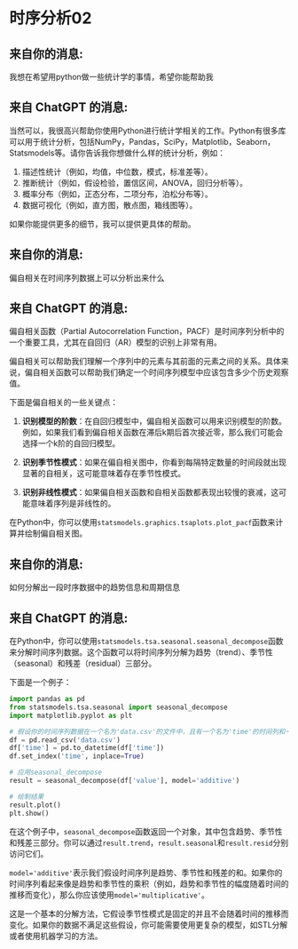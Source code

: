 # 时序分析02

## 来自你的消息:
我想在希望用python做一些统计学的事情，希望你能帮助我




## 来自 ChatGPT 的消息:
当然可以，我很高兴帮助你使用Python进行统计学相关的工作。Python有很多库可以用于统计分析，包括NumPy，Pandas，SciPy，Matplotlib，Seaborn，Statsmodels等。请你告诉我你想做什么样的统计分析，例如：

1. 描述性统计（例如，均值，中位数，模式，标准差等）。
2. 推断统计（例如，假设检验，置信区间，ANOVA，回归分析等）。
3. 概率分布（例如，正态分布，二项分布，泊松分布等）。
4. 数据可视化（例如，直方图，散点图，箱线图等）。

如果你能提供更多的细节，我可以提供更具体的帮助。

## 来自你的消息:
偏自相关在时间序列数据上可以分析出来什么

## 来自 ChatGPT 的消息:
偏自相关函数（Partial Autocorrelation Function，PACF）是时间序列分析中的一个重要工具，尤其在自回归（AR）模型的识别上非常有用。

偏自相关可以帮助我们理解一个序列中的元素与其前面的元素之间的关系。具体来说，偏自相关函数可以帮助我们确定一个时间序列模型中应该包含多少个历史观察值。

下面是偏自相关的一些关键点：

1. **识别模型的阶数**：在自回归模型中，偏自相关函数可以用来识别模型的阶数。例如，如果我们看到偏自相关函数在滞后k期后首次接近零，那么我们可能会选择一个k阶的自回归模型。

2. **识别季节性模式**：如果在偏自相关图中，你看到每隔特定数量的时间段就出现显著的自相关，这可能意味着存在季节性模式。

3. **识别非线性模式**：如果偏自相关函数和自相关函数都表现出较慢的衰减，这可能意味着序列是非线性的。

在Python中，你可以使用`statsmodels.graphics.tsaplots.plot_pacf`函数来计算并绘制偏自相关图。

## 来自你的消息:
如何分解出一段时序数据中的趋势信息和周期信息

## 来自 ChatGPT 的消息:
在Python中，你可以使用`statsmodels.tsa.seasonal.seasonal_decompose`函数来分解时间序列数据。这个函数可以将时间序列分解为趋势（trend）、季节性（seasonal）和残差（residual）三部分。

下面是一个例子：

```python
import pandas as pd
from statsmodels.tsa.seasonal import seasonal_decompose
import matplotlib.pyplot as plt

# 假设你的时间序列数据在一个名为'data.csv'的文件中，且有一个名为'time'的时间列和一个名为'value'的值列
df = pd.read_csv('data.csv')
df['time'] = pd.to_datetime(df['time'])
df.set_index('time', inplace=True)

# 应用seasonal_decompose
result = seasonal_decompose(df['value'], model='additive')

# 绘制结果
result.plot()
plt.show()
```

在这个例子中，`seasonal_decompose`函数返回一个对象，其中包含趋势、季节性和残差三部分。你可以通过`result.trend`，`result.seasonal`和`result.resid`分别访问它们。

`model='additive'`表示我们假设时间序列是趋势、季节性和残差的和。如果你的时间序列看起来像是趋势和季节性的乘积（例如，趋势和季节性的幅度随着时间的推移而变化），那么你应该使用`model='multiplicative'`。

这是一个基本的分解方法，它假设季节性模式是固定的并且不会随着时间的推移而变化。如果你的数据不满足这些假设，你可能需要使用更复杂的模型，如STL分解或者使用机器学习的方法。
